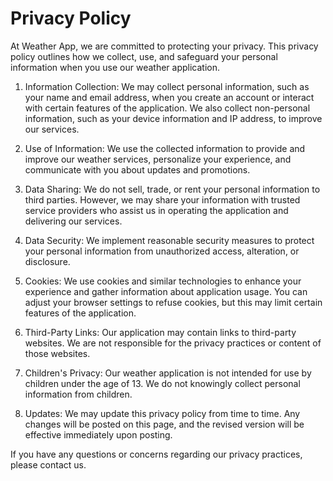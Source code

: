 # Privacy Policy

At Weather App, we are committed to protecting your privacy. This privacy policy outlines how we collect, use, and safeguard your personal information when you use our weather application.

1. Information Collection: We may collect personal information, such as your name and email address, when you create an account or interact with certain features of the application. We also collect non-personal information, such as your device information and IP address, to improve our services.

2. Use of Information: We use the collected information to provide and improve our weather services, personalize your experience, and communicate with you about updates and promotions.

3. Data Sharing: We do not sell, trade, or rent your personal information to third parties. However, we may share your information with trusted service providers who assist us in operating the application and delivering our services.

4. Data Security: We implement reasonable security measures to protect your personal information from unauthorized access, alteration, or disclosure.

5. Cookies: We use cookies and similar technologies to enhance your experience and gather information about application usage. You can adjust your browser settings to refuse cookies, but this may limit certain features of the application.

6. Third-Party Links: Our application may contain links to third-party websites. We are not responsible for the privacy practices or content of those websites.

7. Children's Privacy: Our weather application is not intended for use by children under the age of 13. We do not knowingly collect personal information from children.

8. Updates: We may update this privacy policy from time to time. Any changes will be posted on this page, and the revised version will be effective immediately upon posting.

If you have any questions or concerns regarding our privacy practices, please contact us.